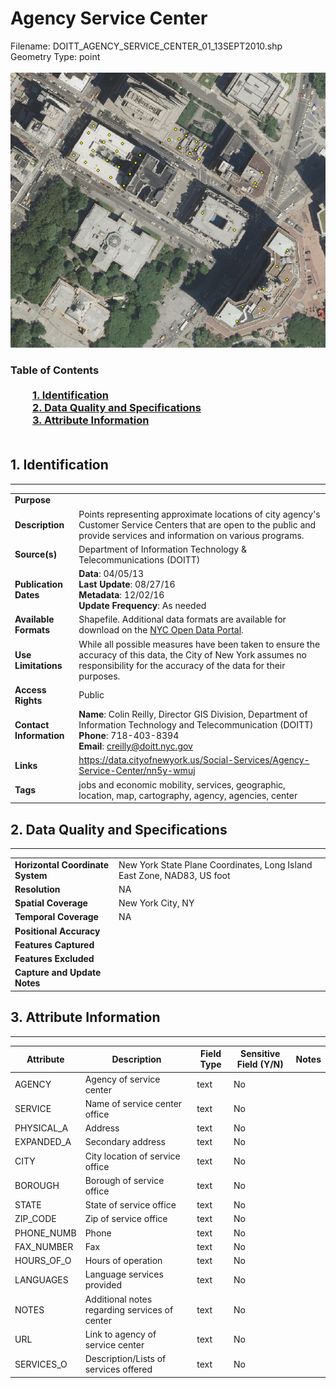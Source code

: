 # Agency Service Center
Filename: DOITT_AGENCY_SERVICE_CENTER_01_13SEPT2010.shp<br>Geometry Type: point<br><br>![image](https://github.com/CityOfNewYork/nyc-geo-metadata/blob/master/Images/AgencyServiceCenter.PNG)

### Table of Contents<br><br>&nbsp;&nbsp;&nbsp;&nbsp;&nbsp;&nbsp;&nbsp;&nbsp;&nbsp;[**1. Identification**](#1-identification)<br>&nbsp;&nbsp;&nbsp;&nbsp;&nbsp;&nbsp;&nbsp;&nbsp;&nbsp;[**2. Data Quality and Specifications**](#2-data-quality-and-specifications)<br>&nbsp;&nbsp;&nbsp;&nbsp;&nbsp;&nbsp;&nbsp;&nbsp;&nbsp;[**3. Attribute Information**](#3-attribute-information)<br><br>
## 1. Identification
---------------------------------------------
|     |     |
| --- | --- |
**Purpose** |
**Description** |Points representing approximate locations of city agency's Customer Service Centers that are open to the public and provide services and information on various programs.
**Source(s)** |Department of Information Technology & Telecommunications (DOITT)
**Publication Dates** |**Data**: 04/05/13<br>**Last Update**: 08/27/16<br>**Metadata**: 12/02/16<br>**Update Frequency**: As needed
**Available Formats** |Shapefile. Additional data formats are available for download on the [NYC Open Data Portal](https://data.cityofnewyork.us/Social-Services/Agency-Service-Center/nn5y-wmuj).
**Use Limitations** |While all possible measures have been taken to ensure the accuracy of this data, the City of New York assumes no responsibility for the accuracy of the data for their purposes.
**Access Rights** |Public
**Contact Information** |**Name**: Colin Reilly, Director GIS Division, Department of Information Technology and Telecommunication (DOITT)<br>**Phone**: 718-403-8394<br>**Email**: creilly@doitt.nyc.gov
**Links** |https://data.cityofnewyork.us/Social-Services/Agency-Service-Center/nn5y-wmuj
**Tags** |jobs and economic mobility, services, geographic, location, map, cartography, agency, agencies, center
## 2. Data Quality and Specifications
---------------------------------------------
|     |     |
| --- | --- |
**Horizontal Coordinate System** |New York State Plane Coordinates, Long Island East Zone, NAD83, US foot
**Resolution** |NA
**Spatial Coverage** |New York City, NY
**Temporal Coverage** |NA
**Positional Accuracy** |
**Features Captured** |
**Features Excluded** |
**Capture and Update Notes** |
## 3. Attribute Information
---------------------------------------------
| Attribute | Description | Field Type | Sensitive Field (Y/N) | Notes| 
|------------ | ------------- | -------- | ----------- | ----------|
| AGENCY | Agency of service center | text | No
| SERVICE | Name of service center office | text | No
| PHYSICAL_A | Address | text | No
| EXPANDED_A | Secondary address | text | No
| CITY | City location of service office | text | No
| BOROUGH | Borough of service office | text | No
| STATE | State of service office | text | No
| ZIP_CODE | Zip of service office | text | No
| PHONE_NUMB | Phone | text | No
| FAX_NUMBER | Fax | text | No
| HOURS_OF_O | Hours of operation | text | No
| LANGUAGES | Language services provided | text | No
| NOTES | Additional notes regarding services of center | text | No
| URL | Link to agency of service center | text | No
| SERVICES_O | Description/Lists of services offered | text | No
